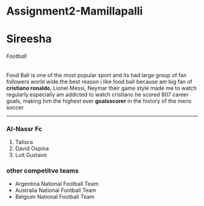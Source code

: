 # Assignment2-Mamillapalli
# Sireesha
###### Football
Food Ball is one of the most popular sport and its had large group of fan followers world wide.the best reason i like food ball because am big fan of **cristiano ronaldo**, Lionel Messi, Neymar their game style made me to watch regularly.especially am addicted to watch cristiano he scored 807 career goals, making him the highest ever **goalsscorer** in the history of the mens soccer.  

***
### Al-Nassr Fc

1. Talisca
2. David Ospina
3. Luit Gustavo

### other competitve teams

* Argentina National Football Team
* Australia National Football Team
* Belgium National Football Team

